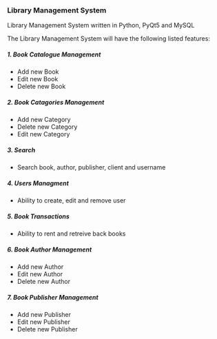 ### Library Management System

Library Management System written in Python, PyQt5 and MySQL

The Library Management System will have the following listed features:

##### 1. Book Catalogue Management
- Add new Book
- Edit new Book
- Delete new Book

##### 2. Book Catagories Management
- Add new Category
- Delete new Category
- Edit new Category
	
##### 3. Search
- Search book, author, publisher, client and username
	 
##### 4. Users Managment
- Ability to create, edit and remove user 
	
##### 5. Book Transactions
- Ability to rent and retreive back books
	
##### 6. Book Author Management
- Add new Author
- Edit new Author
- Delete new Author
	
##### 7. Book Publisher Management
- Add new Publisher
- Edit new Publisher
- Delete new Publisher
